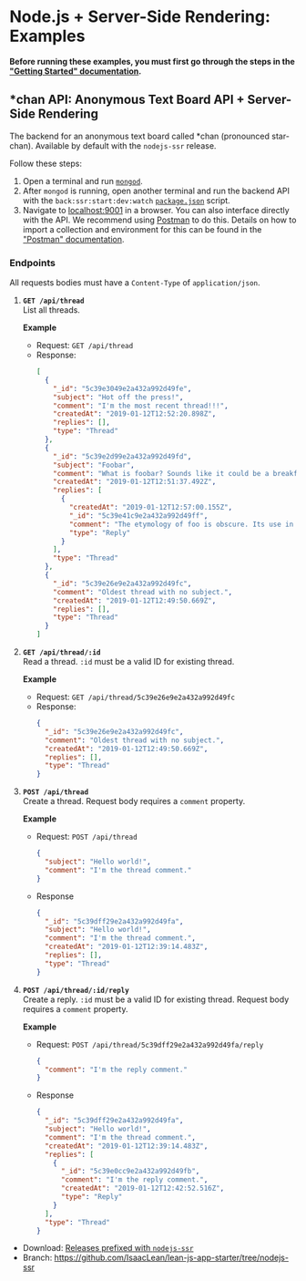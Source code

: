 # Node.js + Server-Side Rendering: Examples
**Before running these examples, you must first go through the steps in the ["Getting Started" documentation](getting_started.md).**

## *chan API: Anonymous Text Board API + Server-Side Rendering
The backend for an anonymous text board called *chan (pronounced star-chan). Available by default with the `nodejs-ssr` release. 

Follow these steps:
1. Open a terminal and run [`mongod`](https://docs.mongodb.com/manual/reference/program/mongod).
2. After `mongod` is running, open another terminal and run the backend API with the `back:ssr:start:dev:watch` [`package.json`](../../../../package.json) script.
3. Navigate to [localhost:9001](http://localhost:9001) in a browser. You can also interface directly with the API. We recommend using [Postman](https://getpostman.com) to do this. Details on how to import a collection and environment for this can be found in the ["Postman" documentation](../../../tools/postman.md).

### Endpoints
All requests bodies must have a `Content-Type` of `application/json`.

1. **`GET /api/thread`**  
   List all threads.

   **Example**
   * Request: `GET /api/thread`
   * Response:  
     ```json
     [
       {
         "_id": "5c39e3049e2a432a992d49fe",
         "subject": "Hot off the press!",
         "comment": "I'm the most recent thread!!!",
         "createdAt": "2019-01-12T12:52:20.898Z",
         "replies": [],
         "type": "Thread"
       },
       {
         "_id": "5c39e2d99e2a432a992d49fd",
         "subject": "Foobar",
         "comment": "What is foobar? Sounds like it could be a breakfast bar.",
         "createdAt": "2019-01-12T12:51:37.492Z",
         "replies": [
           {
             "createdAt": "2019-01-12T12:57:00.155Z",
             "_id": "5c39e41c9e2a432a992d49ff",
             "comment": "The etymology of foo is obscure. Its use in connection with bar is generally traced to the World War II military slang FUBAR, later bowdlerised to foobar. The word foo on its own was used earlier. Between about 1930 and 1952 it appeared in the comic Smokey Stover by Bill Holman, who stated that he used the word due to having seen it on the bottom of a jade Chinese figurine in Chinatown, San Francisco, purportedly signifying \"good luck\". This may be related to the Chinese word fu (sometimes transliterated foo), which can mean happiness or blessing.",
             "type": "Reply"
           }
         ],
         "type": "Thread"
       },
       {
         "_id": "5c39e26e9e2a432a992d49fc",
         "comment": "Oldest thread with no subject.",
         "createdAt": "2019-01-12T12:49:50.669Z",
         "replies": [],
         "type": "Thread"
       }
     ]
     ```
2. **`GET /api/thread/:id`**  
   Read a thread. `:id` must be a valid ID for existing thread.

   **Example**
   * Request: `GET /api/thread/5c39e26e9e2a432a992d49fc`
   * Response:  
     ```json
     {
       "_id": "5c39e26e9e2a432a992d49fc",
       "comment": "Oldest thread with no subject.",
       "createdAt": "2019-01-12T12:49:50.669Z",
       "replies": [],
       "type": "Thread"
     }
     ```
3. **`POST /api/thread`**  
   Create a thread. Request body requires a `comment` property.

   **Example**
   * Request: `POST /api/thread`  
     ```json
     {
       "subject": "Hello world!",
       "comment": "I'm the thread comment."
     }
     ```
   * Response  
     ```json
     {
       "_id": "5c39dff29e2a432a992d49fa",
       "subject": "Hello world!",
       "comment": "I'm the thread comment.",
       "createdAt": "2019-01-12T12:39:14.483Z",
       "replies": [],
       "type": "Thread"
     }
     ```
4. **`POST /api/thread/:id/reply`**  
   Create a reply. `:id` must be a valid ID for existing thread. Request body requires a `comment` property.

   **Example**
   * Request: `POST /api/thread/5c39dff29e2a432a992d49fa/reply`  
     ```json
     {
       "comment": "I'm the reply comment."
     }
     ```
   * Response  
     ```json
     {
       "_id": "5c39dff29e2a432a992d49fa",
       "subject": "Hello world!",
       "comment": "I'm the thread comment.",
       "createdAt": "2019-01-12T12:39:14.483Z",
       "replies": [
         {
           "_id": "5c39e0cc9e2a432a992d49fb",
           "comment": "I'm the reply comment.",
           "createdAt": "2019-01-12T12:42:52.516Z",
           "type": "Reply"
         }
       ],
       "type": "Thread"
     }
     ```

* Download: [Releases prefixed with `nodejs-ssr`](https://github.com/IsaacLean/lean-js-app-starter/releases)
* Branch: https://github.com/IsaacLean/lean-js-app-starter/tree/nodejs-ssr